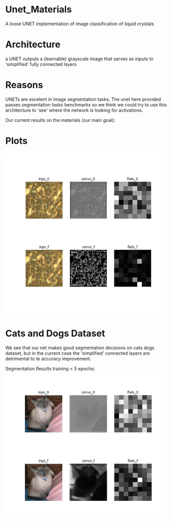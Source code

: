 # Unet_Materials

A loose UNET implementation of image classification of liquid crystals

# Architecture

a UNET outputs a (learnable) grayscale image that serves as inputs to 'simplified' fully connected layers

# Reasons

UNETs are excelent in image segmentation tasks. The unet here provided passes segmentation tasks benchmarks so we think we could try to use this architecture to 'see' where the network is looking for activations. 

Our current results on the materials (our main goal):

# Plots

![Image Alt text](/logs/plots_30_epochs.png)

# Cats and Dogs Dataset
We see that our net makes good segmentation decisions on cats dogs dataset, but in the current case the 'simplified' connected layers are detrimental to te accuracy improvement.

Segmentation Results training < 5 epochs:

![Image Alt text](/logs/auto_1_epoch.jpeg)


